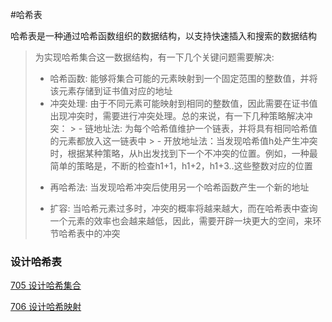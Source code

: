 #哈希表

哈希表是一种通过哈希函数组织的数据结构，以支持快速插入和搜索的数据结构

> 为实现哈希集合这一数据结构，有一下几个关键问题需要解决:
> * 哈希函数: 能够将集合可能的元素映射到一个固定范围的整数值，并将该元素存储到证书值对应的地址
> * 冲突处理: 由于不同元素可能映射到相同的整数值，因此需要在证书值出现冲突时，需要进行冲突处理。总的来说，有一下几种策略解决冲突：
    >  - 链地址法: 为每个哈希值维护一个链表，并将具有相同哈希值的元素都放入这一链表中
    >  - 开放地址法：当发现哈希值h处产生冲突时，根据某种策略，从h出发找到下一个不冲突的位置。例如，一种最简单的策略是，不断的检查h1+1，h1+2，h1+3..这些整数对应的位置
>  - 再哈希法: 当发现哈希冲突后使用另一个哈希函数产生一个新的地址
> * 扩容: 当哈希元素过多时，冲突的概率将越来越大，而在哈希表中查询一个元素的效率也会越来越低，因此，需要开辟一块更大的空间，来环节哈希表中的冲突


### 设计哈希表
[705 设计哈希集合](https://github.com/gopher-grow-up/architect-go/blob/main/has-table/705.md)

[706 设计哈希映射](https://github.com/gopher-grow-up/architect-go/blob/main/has-table/706.md)
